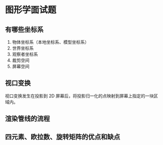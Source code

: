 # 图形学面试题

## 有哪些坐标系

1. 物体坐标系（本地坐标系、模型坐标系）
2. 世界坐标系
3. 观察者坐标系
4. 裁剪空间
5. 屏幕空间

## 视口变换

视口变换发生在投影到 2D 屏幕后，将投影归一化的点映射到屏幕上指定的一块区域内。

## 渲染管线的流程

## 四元素、欧拉数、旋转矩阵的优点和缺点


